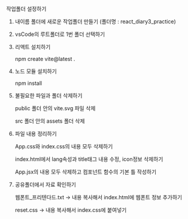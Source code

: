 작업폴더 설정하기

 1. 내이름 폴더에 새로운 작업폴더 만들기 (폴더명 : react_diary3_practice)

 2. vsCode의 루트폴더로 1번 폴더 선택하기 

 3. 리액트 설치하기

     npm create vite@latest .

 4. 노드 모듈 설치하기 

     npm install 

 5. 불필요한 파일과 폴더 삭제하기  

     public 폴더 안의 vite.svg 파일 삭제

     src 폴더 안의 assets 폴더 삭제

 6. 파일 내용 정리하기 

     App.css와 index.css의 내용 모두 삭제하기 

     index.html에서 lang속성과 title태그 내용 수정, icon정보 삭제하기 

     App.jsx의 내용 모두 삭제하고 컴포넌트 함수의 기본 틀 작성하기 

 7. 공유폴더에서 자료 확인하기 

    웹폰트_프리텐다드.txt -> 내용 복사해서  index.html에 웹폰트 정보 추가하기

    reset.css -> 내용 복사해서 index.css에 붙여넣기 

​
